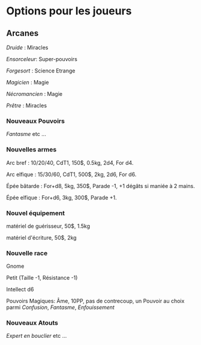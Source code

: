 # Options pour les joueurs

## Arcanes
*Druide* : Miracles

*Ensorceleur*: Super-pouvoirs

*Forgesort* : Science Etrange

*Magicien* : Magie

*Nécromancien* : Magie

*Prêtre* : Miracles

### Nouveaux Pouvoirs
_Fantasme_ etc ...

### Nouvelles armes
Arc bref : 10/20/40, CdT1, 150$, 0.5kg, 2d4, For d4.

Arc elfique : 15/30/60, CdT1, 500$, 2kg, 2d6, For d6.

Épée bâtarde : For+d8, 5kg, 350$, Parade -1, +1 dégâts si maniée à 2 mains.

Épée elfique : For+d6, 3kg, 300$, Parade +1.

### Nouvel équipement
matériel de guérisseur, 50$, 1.5kg

matériel d'écriture, 50$, 2kg

### Nouvelle race
Gnome

Petit (Taille -1, Résistance -1)

Intellect d6 

Pouvoirs Magiques: Âme, 10PP, pas de contrecoup, un Pouvoir au choix parmi _Confusion_, _Fantasme_, _Enfouissement_

### Nouveaux Atouts
*Expert en bouclier*
etc ...
